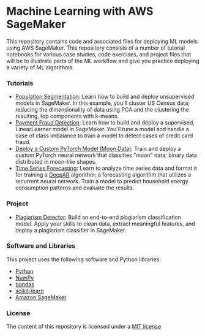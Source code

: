 # Machine Learning with AWS SageMaker
This repository contains code and associated files for deploying ML models using AWS SageMaker. This repository consists of a number of tutorial notebooks for various case studies, code exercises, and project files that will be to illustrate parts of the ML workflow and give you practice deploying a variety of ML algorithms.

### Tutorials

* [Population Segmentation](https://github.com/DanielWeller/Machine-Learning-with-AWS-SageMaker/tree/main/ML_SageMaker_Studies-master/Population_Segmentation): Learn how to build and deploy unsupervised models in SageMaker. In this example, you'll cluster US Census data; reducing the dimensionality of data using PCA and the clustering the resulting, top components with k-means.
* [Payment Fraud Detection](https://github.com/DanielWeller/Machine-Learning-with-AWS-SageMaker/tree/main/ML_SageMaker_Studies-master/Payment_Fraud_Detection): Learn how to build and deploy a supervised, LinearLearner model in SageMaker. You'll tune a model and handle a case of class imbalance to train a model to detect cases of credit card fraud.
* [Deploy a Custom PyTorch Model (Moon Data)](https://github.com/DanielWeller/Machine-Learning-with-AWS-SageMaker/tree/main/ML_SageMaker_Studies-master/Moon_Data): Train and deploy a custom PyTorch neural network that classifies "moon" data; binary data distributed in moon-like shapes.
* [Time Series Forecasting](https://github.com/DanielWeller/Machine-Learning-with-AWS-SageMaker/tree/main/ML_SageMaker_Studies-master/Time_Series_Forecasting): Learn to analyze time series data and format it for training a [DeepAR](https://docs.aws.amazon.com/sagemaker/latest/dg/deepar.html) algorithm; a forecasting algorithm that utilizes a recurrent neural network. Train a model to predict household energy consumption patterns and evaluate the results.

### Project

* [Plagiarism Detector](https://github.com/DanielWeller/Machine-Learning-with-AWS-SageMaker/tree/main/ML_SageMaker_Studies-master/Project_Plagiarism_Detection): Build an end-to-end plagiarism classification model. Apply your skills to clean data, extract meaningful features, and deploy a plagiarism classifier in SageMaker.

### Software and Libraries

This project uses the following software and Python libraries:

* [Python](https://www.python.org/downloads/release/python-364/)
* [NumPy](http://www.numpy.org/)
* [pandas](https://pandas.pydata.org/)
* [scikit-learn](https://scikit-learn.org/0.17/install.html)
* [Amazon SageMaker](https://aws.amazon.com/sagemaker/)

### License
The content of this repository is licensed under a [MIT license](LICENSE)
